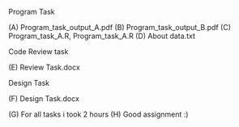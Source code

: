 Program Task

(A) Program_task_output_A.pdf 
(B) Program_task_output_B.pdf 
(C) Program_task_A.R, Program_task_A.R 
(D) About data.txt 

Code Review task

(E) Review Task.docx

Design Task

(F) Design Task.docx

(G) For all tasks i took 2 hours
(H) Good assignment :)
